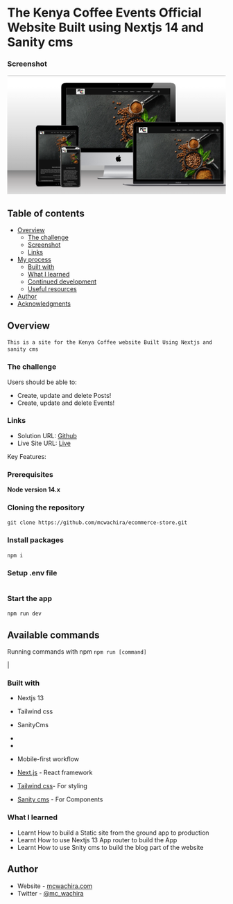 # The Kenya Coffee Events Official Website Built using Nextjs 14 and Sanity cms


### Screenshot
<img src="./kenya-coffee.png">


## Table of contents

- [Overview](#overview)
    - [The challenge](#the-challenge)
    - [Screenshot](#screenshot)
    - [Links](#links)
- [My process](#my-process)
    - [Built with](#built-with)
    - [What I learned](#what-i-learned)
    - [Continued development](#continued-development)
    - [Useful resources](#useful-resources)
- [Author](#author)
- [Acknowledgments](#acknowledgments)



## Overview
    This is a site for the Kenya Coffee website Built Using Nextjs and sanity cms

### The challenge

Users should be able to:

- Create, update and delete Posts!
- Create, update and delete Events!

### Links

- Solution URL: [Github](https://github.com/mcwachira/kenya-coffee)
- Live Site URL: [Live](https://www.kenyacoffeeevents.org/)



Key Features:

### Prerequisites

**Node version 14.x**

### Cloning the repository

```shell
git clone https://github.com/mcwachira/ecommerce-store.git
```

### Install packages

```shell
npm i
```

### Setup .env file


```js

```


### Start the app

```shell
npm run dev
```

## Available commands

Running commands with npm `npm run [command]`

| 


### Built with

- Nextjs 13
- Tailwind css
- SanityCms
- 
-
- Mobile-first workflow

- [Next.js](https://nextjs.org/) - React framework
- [Tailwind css](https://tailwindcss.com/)- For styling
- [Sanity cms](https://www.sanity.io/) - For Components



### What I learned

- Learnt How to build a Static site from the ground app to production
- Learnt How to use Nextjs 13 App router to build the App
- Learnt How to use Snity cms to build the blog part of the website


## Author

- Website - [mcwachira.com](https://mcwachira.com)
- Twitter - [@mc_wachira](https:https://twitter.com/mc_wachira)



